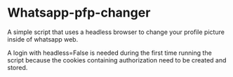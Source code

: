 # Whatsapp-pfp-changer



A simple script that uses a headless browser to change your profile picture inside of whatsapp web.

A login with headless=False is needed during the first time running the script because the cookies containing authorization need to be created and stored.
